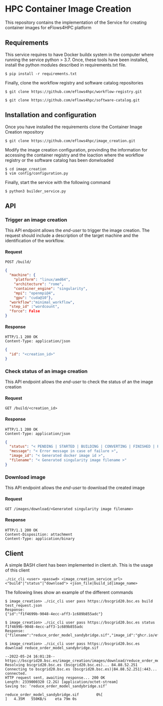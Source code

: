 # HPC Container Image Creation 
This repository contains the implementation of the Service for creating container images for eFlows4HPC platform

## Requirements

This service requires to have Docker buildx system in the computer where running the service python > 3.7. Once, these tools have been installed, install the python modules described in requirements.txt file.

```
$ pip install -r requirements.txt
```

Finally, clone the workflow registry and software catalog repositories

```
$ git clone https://github.com/eflows4hpc/workflow-registry.git

$ git clone https://github.com/eflows4hpc/software-catalog.git

```

## Installation and configuration

Once you have installed the requirements clone the Container Image Creation repository

```
$ git clone https://github.com/eflows4hpc/image_creation.git
```
Modify the image creation configuration, provinding the information for accessing the container registry and the loaction where the workflow registry or the software catalog has been donwloaded

```
$ cd image_creation
$ vim config/configuration.py
```

Finally, start the service with the following command

```
$ python3 builder_service.py
```


## API


### Trigger an image creation 

This API endpoint allows the *end-user* to trigger the image creation. The request should include a description of the target machine and the identification of the workflow.

#### Request

`POST /build/`

```json
{
  "machine": {
    "platform": "linux/amd64", 
    "architecture": "rome", 
    "container_engine": "singularity",
    "mpi": "openmpi@4",
    "gpu": "cuda@10"},
  "workflow":"minimal_workflow",
  "step_id" :"wordcount",
  "force": False
}
```

#### Response

```
HTTP/1.1 200 OK
Content-Type: application/json
```

```json
{
  "id": "<creation_id>"
}
```

### Check status of an image creation 

This API endpoint allows the *end-user* to check the status of an the image creation

#### Request

`GET /build/<creation_id>`


#### Response

```
HTTP/1.1 200 OK
Content-Type: application/json
```

```json
{
  "status": "< PENDING | STARTED | BUILDING | CONVERTING | FINISHED | FAILED >",
  "message": "< Error message in case of failure >",
  "image_id": "< Generated docker image id >",
  "filename": "< Generated singularity image filename >"
}
```

### Download image 

This API endpoint allows the *end-user* to download the created image

#### Request

`GET /images/download/<Generated singularity image filename>`


#### Response

```
HTTP/1.1 200 OK
Content-Disposition: attachment
Content-Type: application/binary
```
## Client
A simple BASH client has been implemented in client.sh. This is the usage of this client

```
./cic_cli <user> <passwd> <image_creation_service_url> <"build"|"status"|"download"> <json_file|build_id|image_name>
```

The following lines show an example of the different commands

```
$ image_creation> ./cic_cli user pass https://bscgrid20.bsc.es build test_request.json
Response:
{"id":"f1f4699b-9048-4ecc-aff3-1c689b855adc"}

$ image_creation> ./cic_cli user pass https://bscgrid20.bsc.es status f1f4699b-9048-4ecc-aff3-1c689b855adc
Response:
{"filename":"reduce_order_model_sandybridge.sif","image_id":"ghcr.io/eflows4hpc/reduce_order_model_sandybridge","message":null,"status":"FINISHED"}

$ image_creation> ./cic_cli user pass https://bscgrid20.bsc.es download reduce_order_model_sandybridge.sif

--2022-05-24 16:01:28--  https://bscgrid20.bsc.es/image_creation/images/download/reduce_order_model_sandybridge.sif
Resolving bscgrid20.bsc.es (bscgrid20.bsc.es)... 84.88.52.251
Connecting to bscgrid20.bsc.es (bscgrid20.bsc.es)|84.88.52.251|:443... connected.
HTTP request sent, awaiting response... 200 OK
Length: 2339000320 (2.2G) [application/octet-stream]
Saving to: ‘reduce_order_model_sandybridge.sif’

reduce_order_model_sandybridge.sif        0%[                          ]   4.35M   550KB/s    eta 79m 0s
```
